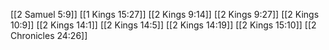 [[2 Samuel 5:9]]
[[1 Kings 15:27]]
[[2 Kings 9:14]]
[[2 Kings 9:27]]
[[2 Kings 10:9]]
[[2 Kings 14:1]]
[[2 Kings 14:5]]
[[2 Kings 14:19]]
[[2 Kings 15:10]]
[[2 Chronicles 24:26]]

